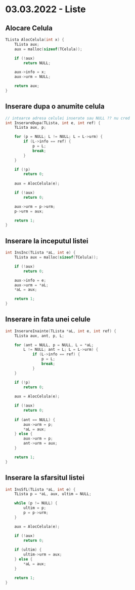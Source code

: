 # 03.03.2022 - Liste

## Alocare Celula

```c
TLista AlocCelula(int x) {
	TLista aux;
	aux = malloc(sizeof(TCelula));

	if (!aux)
		return NULL;

	aux->info = x;
	aux->urm = NULL;

	return aux;
}
```

## Inserare dupa o anumite celula

```c
// intoarce adresa celulei inserate sau NULL ?? nu cred
int InserareDupa(TLista, int e, int ref) {
	TLista aux, p;

	for (p = NULL; L != NULL; L = L->urm) {
		if (L->info == ref) {
			p = L;
			break;
		}
	}

	if (!p)
		return 0;
	
	aux = AlocCelula(e);

	if (!aux)
		return 0;

	aux->urm = p->urm;
	p->urm = aux;

	return 1;
}
```

## Inserare la inceputul listei

```c
int InsInc(TLista *aL, int e) {
	TLista aux = malloc(sizeof(TCelula));

	if (!aux)
		return 0;

	aux->info = e;
	aux->urm = *aL;
	*aL = aux;

	return 1;
}
```

## Inserare in fata unei celule

```c
int InserareInainte(TLista *aL, int e, int ref) {
	TLista aux, ant, p, L;

	for (ant = NULL, p = NULL, L = *aL;
		L != NULL; ant = L; L = L->urm) {
			if (L->info == ref) {
				p = L;
				break;
			}
	}

	if (!p)
		return 0;
	
	aux = AlocCelula(e);

	if (!aux)
		return 0;
	
	if (ant == NULL) {
		aux->urm = p;
		*aL = aux;
	} else {
		aux->urm = p;
		ant->urm = aux;
	}

	return 1;
}
```

## Inserare la sfarsitul listei

```c
int InsSfL(TLista *aL, int e) {
	TLista p = *aL, aux, ultim = NULL;

	while (p != NULL) {
		ultim = p;
		p = p->urm;
	}

	aux = AlocCelula(e);

	if (!aux)
		return 0;
	
	if (ultim) {
		ultim->urm = aux;
	} else {
		*aL = aux;
	}

	return 1;
}
```